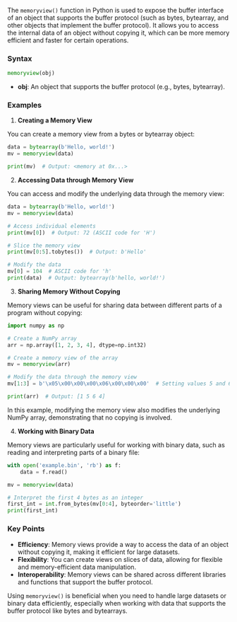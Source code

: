 The `memoryview()` function in Python is used to expose the buffer interface of an object that supports the buffer protocol (such as bytes, bytearray, and other objects that implement the buffer protocol). It allows you to access the internal data of an object without copying it, which can be more memory efficient and faster for certain operations.

### Syntax
```python
memoryview(obj)
```

- **obj**: An object that supports the buffer protocol (e.g., bytes, bytearray).

### Examples

1. **Creating a Memory View**

You can create a memory view from a bytes or bytearray object:

```python
data = bytearray(b'Hello, world!')
mv = memoryview(data)

print(mv)  # Output: <memory at 0x...>
```

2. **Accessing Data through Memory View**

You can access and modify the underlying data through the memory view:

```python
data = bytearray(b'Hello, world!')
mv = memoryview(data)

# Access individual elements
print(mv[0])  # Output: 72 (ASCII code for 'H')

# Slice the memory view
print(mv[0:5].tobytes())  # Output: b'Hello'

# Modify the data
mv[0] = 104  # ASCII code for 'h'
print(data)  # Output: bytearray(b'hello, world!')
```

3. **Sharing Memory Without Copying**

Memory views can be useful for sharing data between different parts of a program without copying:

```python
import numpy as np

# Create a NumPy array
arr = np.array([1, 2, 3, 4], dtype=np.int32)

# Create a memory view of the array
mv = memoryview(arr)

# Modify the data through the memory view
mv[1:3] = b'\x05\x00\x00\x00\x06\x00\x00\x00'  # Setting values 5 and 6 in little-endian

print(arr)  # Output: [1 5 6 4]
```

In this example, modifying the memory view also modifies the underlying NumPy array, demonstrating that no copying is involved.

4. **Working with Binary Data**

Memory views are particularly useful for working with binary data, such as reading and interpreting parts of a binary file:

```python
with open('example.bin', 'rb') as f:
    data = f.read()

mv = memoryview(data)

# Interpret the first 4 bytes as an integer
first_int = int.from_bytes(mv[0:4], byteorder='little')
print(first_int)
```

### Key Points
- **Efficiency**: Memory views provide a way to access the data of an object without copying it, making it efficient for large datasets.
- **Flexibility**: You can create views on slices of data, allowing for flexible and memory-efficient data manipulation.
- **Interoperability**: Memory views can be shared across different libraries and functions that support the buffer protocol.

Using `memoryview()` is beneficial when you need to handle large datasets or binary data efficiently, especially when working with data that supports the buffer protocol like bytes and bytearrays.